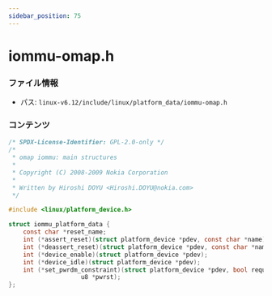 ```yaml
---
sidebar_position: 75
---
```

# iommu-omap.h

### ファイル情報

- パス: `linux-v6.12/include/linux/platform_data/iommu-omap.h`

### コンテンツ

```h
/* SPDX-License-Identifier: GPL-2.0-only */
/*
 * omap iommu: main structures
 *
 * Copyright (C) 2008-2009 Nokia Corporation
 *
 * Written by Hiroshi DOYU <Hiroshi.DOYU@nokia.com>
 */

#include <linux/platform_device.h>

struct iommu_platform_data {
	const char *reset_name;
	int (*assert_reset)(struct platform_device *pdev, const char *name);
	int (*deassert_reset)(struct platform_device *pdev, const char *name);
	int (*device_enable)(struct platform_device *pdev);
	int (*device_idle)(struct platform_device *pdev);
	int (*set_pwrdm_constraint)(struct platform_device *pdev, bool request,
				    u8 *pwrst);
};

```

